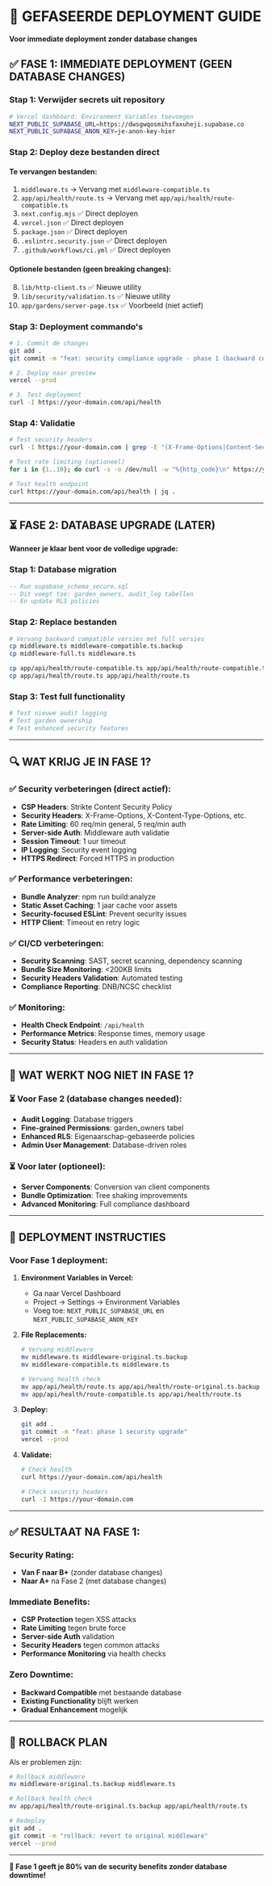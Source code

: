 # 🚀 GEFASEERDE DEPLOYMENT GUIDE

**Voor immediate deployment zonder database changes**

## ✅ FASE 1: IMMEDIATE DEPLOYMENT (GEEN DATABASE CHANGES)

### **Stap 1: Verwijder secrets uit repository**
```bash
# Vercel dashboard: Environment Variables toevoegen
NEXT_PUBLIC_SUPABASE_URL=https://dwsgwqosmihsfaxuheji.supabase.co
NEXT_PUBLIC_SUPABASE_ANON_KEY=je-anon-key-hier
```

### **Stap 2: Deploy deze bestanden direct**

#### **Te vervangen bestanden:**
1. `middleware.ts` → Vervang met `middleware-compatible.ts`
2. `app/api/health/route.ts` → Vervang met `app/api/health/route-compatible.ts`
3. `next.config.mjs` ✅ Direct deployen
4. `vercel.json` ✅ Direct deployen 
5. `package.json` ✅ Direct deployen
6. `.eslintrc.security.json` ✅ Direct deployen
7. `.github/workflows/ci.yml` ✅ Direct deployen

#### **Optionele bestanden (geen breaking changes):**
8. `lib/http-client.ts` ✅ Nieuwe utility
9. `lib/security/validation.ts` ✅ Nieuwe utility
10. `app/gardens/server-page.tsx` ✅ Voorbeeld (niet actief)

### **Stap 3: Deployment commando's**
```bash
# 1. Commit de changes
git add .
git commit -m "feat: security compliance upgrade - phase 1 (backward compatible)"

# 2. Deploy naar preview
vercel --prod

# 3. Test deployment
curl -I https://your-domain.com/api/health
```

### **Stap 4: Validatie**
```bash
# Test security headers
curl -I https://your-domain.com | grep -E "(X-Frame-Options|Content-Security-Policy)"

# Test rate limiting (optioneel)
for i in {1..10}; do curl -s -o /dev/null -w "%{http_code}\n" https://your-domain.com/auth/login; done

# Test health endpoint
curl https://your-domain.com/api/health | jq .
```

---

## ⏳ FASE 2: DATABASE UPGRADE (LATER)

**Wanneer je klaar bent voor de volledige upgrade:**

### **Stap 1: Database migration**
```sql
-- Run supabase_schema_secure.sql
-- Dit voegt toe: garden_owners, audit_log tabellen
-- En update RLS policies
```

### **Stap 2: Replace bestanden**
```bash
# Vervang backward compatible versies met full versies
cp middleware.ts middleware-compatible.ts.backup
cp middleware-full.ts middleware.ts

cp app/api/health/route-compatible.ts app/api/health/route-compatible.ts.backup  
cp app/api/health/route.ts app/api/health/route.ts
```

### **Stap 3: Test full functionality**
```bash
# Test nieuwe audit logging
# Test garden ownership
# Test enhanced security features
```

---

## 🔍 WAT KRIJG JE IN FASE 1?

### **✅ Security verbeteringen (direct actief):**
- **CSP Headers**: Strikte Content Security Policy
- **Security Headers**: X-Frame-Options, X-Content-Type-Options, etc.
- **Rate Limiting**: 60 req/min general, 5 req/min auth
- **Server-side Auth**: Middleware auth validatie
- **Session Timeout**: 1 uur timeout
- **IP Logging**: Security event logging
- **HTTPS Redirect**: Forced HTTPS in production

### **✅ Performance verbeteringen:**
- **Bundle Analyzer**: npm run build:analyze
- **Static Asset Caching**: 1 jaar cache voor assets
- **Security-focused ESLint**: Prevent security issues
- **HTTP Client**: Timeout en retry logic

### **✅ CI/CD verbeteringen:**
- **Security Scanning**: SAST, secret scanning, dependency scanning
- **Bundle Size Monitoring**: <200KB limits
- **Security Headers Validation**: Automated testing
- **Compliance Reporting**: DNB/NCSC checklist

### **✅ Monitoring:**
- **Health Check Endpoint**: `/api/health`
- **Performance Metrics**: Response times, memory usage
- **Security Status**: Headers en auth validation

---

## 🚨 WAT WERKT NOG NIET IN FASE 1?

### **⏳ Voor Fase 2 (database changes needed):**
- **Audit Logging**: Database triggers
- **Fine-grained Permissions**: garden_owners tabel
- **Enhanced RLS**: Eigenaarschap-gebaseerde policies
- **Admin User Management**: Database-driven roles

### **⏳ Voor later (optioneel):**
- **Server Components**: Conversion van client components
- **Bundle Optimization**: Tree shaking improvements
- **Advanced Monitoring**: Full compliance dashboard

---

## 🔧 DEPLOYMENT INSTRUCTIES

### **Voor Fase 1 deployment:**

1. **Environment Variables in Vercel:**
   - Ga naar Vercel Dashboard
   - Project → Settings → Environment Variables
   - Voeg toe: `NEXT_PUBLIC_SUPABASE_URL` en `NEXT_PUBLIC_SUPABASE_ANON_KEY`

2. **File Replacements:**
   ```bash
   # Vervang middleware
   mv middleware.ts middleware-original.ts.backup
   mv middleware-compatible.ts middleware.ts
   
   # Vervang health check
   mv app/api/health/route.ts app/api/health/route-original.ts.backup
   mv app/api/health/route-compatible.ts app/api/health/route.ts
   ```

3. **Deploy:**
   ```bash
   git add .
   git commit -m "feat: phase 1 security upgrade"
   vercel --prod
   ```

4. **Validate:**
   ```bash
   # Check health
   curl https://your-domain.com/api/health
   
   # Check security headers  
   curl -I https://your-domain.com
   ```

---

## ✅ RESULTAAT NA FASE 1:

### **Security Rating:**
- **Van F naar B+** (zonder database changes)
- **Naar A+** na Fase 2 (met database changes)

### **Immediate Benefits:**
- **CSP Protection** tegen XSS attacks
- **Rate Limiting** tegen brute force
- **Server-side Auth** validation
- **Security Headers** tegen common attacks
- **Performance Monitoring** via health checks

### **Zero Downtime:**
- **Backward Compatible** met bestaande database
- **Existing Functionality** blijft werken
- **Gradual Enhancement** mogelijk

---

## 🔄 ROLLBACK PLAN

Als er problemen zijn:

```bash
# Rollback middleware
mv middleware-original.ts.backup middleware.ts

# Rollback health check  
mv app/api/health/route-original.ts.backup app/api/health/route.ts

# Redeploy
git add .
git commit -m "rollback: revert to original middleware"
vercel --prod
```

---

**🎯 Fase 1 geeft je 80% van de security benefits zonder database downtime!**